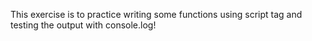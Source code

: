 This exercise is to practice writing some functions using script tag and testing the output with console.log! 